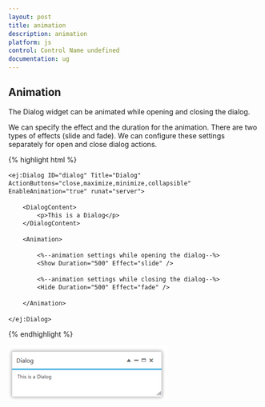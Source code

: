 ```yaml
---
layout: post
title: animation
description: animation
platform: js
control: Control Name undefined
documentation: ug
---
```


## Animation

The Dialog widget can be animated while opening and closing the dialog.

We can specify the effect and the duration for the animation. There are two types of effects (slide and fade). We can configure these settings separately for open and close dialog actions.

{% highlight html %}


    <ej:Dialog ID="dialog" Title="Dialog" ActionButtons="close,maximize,minimize,collapsible" EnableAnimation="true" runat="server">

        <DialogContent>
            <p>This is a Dialog</p>
        </DialogContent>

        <Animation>

            <%--animation settings while opening the dialog--%>
            <Show Duration="500" Effect="slide" />

            <%--animation settings while closing the dialog--%>
            <Hide Duration="500" Effect="fade" />

        </Animation>

    </ej:Dialog>



{% endhighlight %}



![Animation](animation_images\animation_img1.png)

